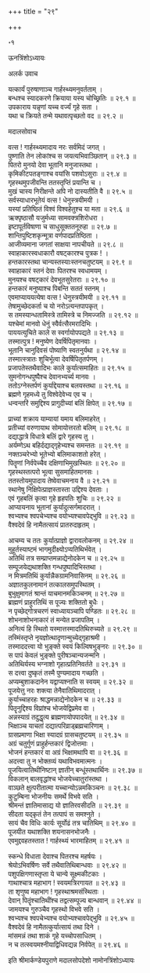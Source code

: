 +++
title = "२९"

+++

॰१  

ऊनत्रिंशोऽध्यायः  

अलर्क उवाच  

यत्कार्यं पुरुषाणाञ्च गार्हस्थ्यमनुवर्तताम्  ।  
बन्धश्च स्यादकरणे क्रियाया यस्य चोच्छ्रितिः  ॥ २९.१ ॥  
उपकाराय यन्नृणां यच्च वर्ज्यं गृहे सता  ।  
यथा च क्रियते तन्मे यथावत्पृच्छतो वद  ॥ २९.२ ॥  

मदालसोवाच  

वत्स ! गार्हस्थ्यमादाय नरः सर्वमिदं जगत् ।  
पुष्णाति तेन लोकांश्च स जयत्यभिवाञ्छितान्  ॥ २९.३ ॥  
पितरो मुनयो देवा भूतानि मनुजास्तथा  ।  
कृमिकीटपतङ्गाश्च वयांसि पशवोऽसुराः  ॥ २९.४ ॥  
गृहस्थमुपजीवन्ति ततस्तृप्तिं प्रयान्ति च  ।  
मुखं चास्य निरीक्षन्ते अपि नो दास्यतीति वै  ॥ २९.५ ॥  
सर्वस्याधारभूतेयं वत्स ! धेनुस्त्रयीमयी  ।  
यस्यां प्रतिष्ठितं विश्वं विश्वहेतुश्च या मता  ॥ २९.६ ॥  
ऋक्पृष्ठासौ यजुर्मध्या सामवक्त्रशिरोधरा  ।  
इष्टापूर्तविषाणा च साधुसूक्ततनूरुहा  ॥ २९.७ ॥  
शान्तिपुष्टिशकृन्मूत्रा वर्णपादप्रतिष्ठिता  ।  
आजीव्यमाना जगतां साक्षया नापचीयते  ॥ २९.८ ॥  
स्वाहाकारस्वधाकारौ वषट्कारश्च पुत्रक !  ।  
हन्तकारस्तथा चान्यस्तस्याःस्तनचतुष्टयम्  ॥ २९.९ ॥  
स्वाहाकारं स्तनं देवाः पितरश्च स्वधामयम्  ।  
मुनयश्च वषट्कारं देवभूतसुरेतराः  ॥ २९.१० ॥  
हन्तकारं मनुष्याश्च पिबन्ति सततं स्तनम्  ।  
एवमाप्याययत्येषा वत्स ! धेनुस्त्रयीमयी  ॥ २९.११ ॥  
तेषामुच्छेदकर्ता च यो नरोऽत्यन्तपापकृत् ।  
स तमस्यान्धतामिस्त्रे तामिस्त्रे च निमज्जति  ॥ २९.१२ ॥  
यश्चेमां मानवो धेनुं स्वैर्वत्सैरमरादिभिः  ।  
पाययत्युचिते काले स स्वर्गायोपपद्यते  ॥ २९.१३ ॥  
तस्मात्पुत्र ! मनुष्येण देवर्षिपितृमानवाः  ।  
भूतानि चानुदिवसं पोष्याणि स्वतनुर्यथा  ॥ २९.१४ ॥  
तस्मात्स्त्रातः शुचिर्भूत्वा देवर्षिपितृतर्पणम्  ।  
प्रजापतेस्तथैवादिभः काले कुर्यात्समाहितः  ॥ २९.१५ ॥  
सुमनोगन्धपुष्पैश्च देवानभ्यर्च्य मानवः  ।  
ततोऽग्नेस्तर्पणं कुर्याद्देयाश्च बलयस्तथा  ॥ २९.१६ ॥  
ब्रह्मणे गृहमध्ये तु विश्वेदेवेभ्य एव च  ।  
धन्वन्तरिं समुद्दिश्य प्रागुदीच्यां बलिं क्षिपेत् ॥ २९.१७ ॥  

प्राच्यां शक्राय याम्यायां यमाय बलिमाहरेत् ।  
प्रतीच्यां वरुणायाथ सोमायोत्तरतो बलिम्  ॥ २९.१८ ॥  
दद्याद्धात्रे विधात्रे बलिं द्वारे गृहस्य तु  ।  
अर्यम्णेऽथ बहिर्दद्याद्गृहेभ्यश्च समन्ततः  ॥ २९.१९ ॥  
नक्तञ्चरेभ्यो भूतेभ्यो बलिमाकाशतो हरेत् ।  
पितॄणां निर्वपेच्चैव दक्षिणाभिमुखस्थितः  ॥ २९.२० ॥  
गृहस्थस्तत्परो भूत्वा सुसमाहितमानसः  ।  
ततस्तोयमुपादाय तेष्वेवाचमनाय वै  ॥ २९.२१ ॥  
स्थानेषु निक्षिपेत्प्राज्ञस्तास्ता उद्दिश्य देवताः  ।  
एवं गृहबलिं कृत्वा गृहे हृहपतिः शुचिः  ॥ २९.२२ ॥  
आप्यायनाय भूतानां कुर्यादुत्सर्गमादरात् ।  
श्वभ्यश्च श्वपचेभ्यश्च वयोभ्यश्चावपेद्भुवि  ॥ २९.२३ ॥  
वैश्वदेवं हि नामैतत्सायं प्रातरुदाहृतम्  ।  

आचम्य च ततः कुर्यात्प्राज्ञो द्वारावलोकनम्  ॥ २९.२४ ॥  
मुहूर्तस्याष्टमं भागमुदीक्ष्योऽप्यतिथिर्भवेत् ।  
अतिथिं तत्र सम्प्राप्तमन्नाद्येनोदकेन च  ॥ २९.२५ ॥  
सम्पूजयेद्यथाशक्ति गन्धपुष्पादिभिस्तथा  ।  
न मित्रमतिथिं कुर्यान्नैकग्रामनिवासिनम्  ॥ २९.२६ ॥  
अज्ञातकुलनामानं तत्कालसमुपस्थितम्  ।  
बुभुक्षुमागतं श्रान्तं याचमानमकिञ्चनम्  ॥ २९.२७ ॥  
ब्राह्मणं प्राहुरतिथिं स पूज्यः शक्तितो बुधैः  ।  
न पृच्छेद्गोत्रचरणं स्वाध्यायञ्चापि पण्डितः  ॥ २९.२८ ॥  
शोभनाशोभनाकारं तं मन्येत प्रजापतिम्  ।  
अनित्यं हि स्थितो यस्मात्तस्मादतिथिरुच्यते  ॥ २९.२९ ॥  
तस्मिंस्तृप्ते नृयज्ञोत्थादृणान्मुच्येद्गृहाश्रमी  ।  
तस्माददत्त्वा यो भुङ्क्ते स्वयं किल्विषभुङ्नरः  ॥ २९.३० ॥  
स पापं केवलं भुङ्क्ते पुरीषञ्चान्यजन्मनि  ।  
अतिथिर्यस्य भग्नाशो गृहात्प्रतिनिवर्तते  ॥ २९.३१ ॥  
स दत्त्वा दुष्कृतं तस्मै पुण्यमादाय गच्छति  ।  
अप्यम्बुशाकदानेन यद्वाप्यश्नाति स स्वयम्  ॥ २९.३२ ॥  
पूजयेत्तु नरः शक्त्या तेनैवातिथिमादरात् ।  
कुर्याच्चाहरहः श्राद्धमन्नाद्येनोदकेन च  ॥ २९.३३ ॥  
पितॄनुद्दिश्य विप्रांश्च भोजयेद्विप्रमेव वा  ।  
अन्नस्याग्रं तदुद्धृत्य ब्राह्मणायोपपादयेत् ॥ २९.३४ ॥  
भिक्षाञ्च याचतां दद्यात्परिव्राड्ब्रह्मचारिणाम्  ।  
ग्रासप्रमाणा भिक्षा स्यादग्रं ग्रासचतुष्टयम्  ॥ २९.३५ ॥  
अग्रं चतुर्गुणं प्राहुर्हन्तकारं द्विजोत्तमाः  ।  
भोजनं हन्तकारं वा अग्रं भिक्षामथापि वा  ॥ २९.३६ ॥  
अदत्त्वा तु न भोक्तव्यं यथाविभवमात्मनः  ।  
पूजयित्वातिथीनिष्टान् ज्ञातीन् बन्धूंस्तथार्थिनः  ॥ २९.३७ ॥  
विकलान् बालवृद्धांश्च भोजयेच्चातुरांस्तथा  ।  
वाञ्छते क्षुत्परीतात्मा यच्चान्योऽन्नमकिञ्चनः  ॥ २९.३८ ॥  
कुटुम्बिना भोजनीयः समर्थे विभवे सति  ।  
श्रीमन्तं ज्ञातिमासाद्य यो ज्ञातिरवसीदति  ॥ २९.३९ ॥  
सीदता यद्कृतं तेन तत्पापं स समश्नुते  ।  
सायं चैव विधिः कार्यः सूर्योढं तत्र चातिथिम्  ॥ २९.४० ॥  
पूजयीत यथाशक्ति शयनासनभोजनैः  ।  
एवमुद्दवहतस्तात ! गार्हस्थ्यं भारमाहितम्  ॥ २९.४१ ॥  

स्कन्धे विधाता देवाश्च पितरश्च महर्षयः  ।  
श्रेयोऽभिवर्षिणः सर्वे तथैवातिथिबान्धवाः  ॥ २९.४२ ॥  
पशुपक्षिगणास्तृप्ता ये चान्ये सूक्ष्मकीटकाः  ।  
गाथाश्चात्र महाभाग ! स्वयमत्रिरगायत  ॥ २९.४३ ॥  
ता शृणुष्व महाभाग ! गृहस्थाश्रमसंस्थिताः  ।  
देवान् पितॄंश्चातिथींश्च तद्वत्सम्पूज्य बान्धवान्  ॥ २९.४४ ॥  
जामयश्च गुरुञ्चैव गृहस्थो विभवे सति  ।  
श्वभ्यश्च श्वपचेभ्यश्च वयोभ्यश्चावपेद्भुवि  ॥ २९.४५ ॥  
वैश्वदेवं हि नामैतत्कुर्यात्सायं तथा दिने  ।  
मांसमन्नं तथा शाकं गृहे यच्चोपसाधितम्  ।  
न च तत्स्वयमश्नीयाद्विधिवद्यन्न निर्वपेत् ॥ २९.४६ ॥  

इति श्रीमार्कण्डेयपुराणे मदालसोपदेशो नामोनत्रिंशोऽध्यायः  
